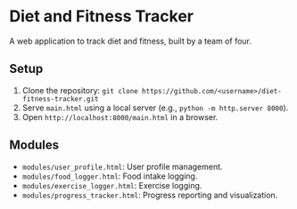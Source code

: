 # Diet and Fitness Tracker
A web application to track diet and fitness, built by a team of four.

## Setup
1. Clone the repository: `git clone https://github.com/<username>/diet-fitness-tracker.git`
2. Serve `main.html` using a local server (e.g., `python -m http.server 8000`).
3. Open `http://localhost:8000/main.html` in a browser.

## Modules
- `modules/user_profile.html`: User profile management.
- `modules/food_logger.html`: Food intake logging.
- `modules/exercise_logger.html`: Exercise logging.
- `modules/progress_tracker.html`: Progress reporting and visualization.
